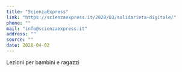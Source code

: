 ```yaml
---
title: "ScienzaExpress"
link: "https://scienzaexpress.it/2020/03/solidarieta-digitale/"
phone: ""
mail: "info@scienzaexpress.it"
address: ""
source: ""
date: 2020-04-02
---
```


Lezioni per bambini e ragazzi
